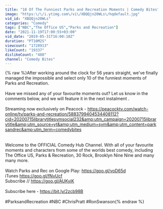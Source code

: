 ```yaml
---
title: "10 Of The Funniest Parks and Recreation Moments | Comedy Bites"
image: "https:\/\/i.ytimg.com\/vi\/XBQQjn20WLs\/hqdefault.jpg"
vid_id: "XBQQjn20WLs"
categories: "Comedy"
tags: ["NBC","The Office US","Parks and Recreation"]
date: "2021-11-19T17:00:55+03:00"
vid_date: "2019-05-31T16:00:10Z"
duration: "PT10M2S"
viewcount: "1728913"
likeCount: "19337"
dislikeCount: "488"
channel: "Comedy Bites"
---
```

{% raw %}After working around the clock for 56 years straight, we've finally managed the impossible and select only 10 of the funniest moments of Parks and Recreation. <br /><br />Have we missed any of your favourite moments out? Let us know in the comments below, and we will feature it in the next instalment .  <br /><br />Streaming now exclusively on Peacock - <a rel="nofollow" target="blank" href="https://peacocktv.com/watch-online/tv/parks-and-recreation/5883799404534408112?cid=20200715librarytitlesymsocial232&amp;utm_campaign=20200715librarytitle&amp;utm_source=yt&amp;utm_medium=sym&amp;utm_content=parksandrec&amp;utm_term=comedybites">https://peacocktv.com/watch-online/tv/parks-and-recreation/5883799404534408112?cid=20200715librarytitlesymsocial232&amp;utm_campaign=20200715librarytitle&amp;utm_source=yt&amp;utm_medium=sym&amp;utm_content=parksandrec&amp;utm_term=comedybites</a><br /><br /><br />Welcome to the OFFICIAL Comedy Hub Channel. With all of your favourite moments and characters from some of the worlds best comedy, including The Office US, Parks &amp; Recreation, 30 Rock, Brooklyn Nine Nine and many many more.<br /><br />Watch Parks and Rec on Google Play: <a rel="nofollow" target="blank" href="https://goo.gl/voD65d">https://goo.gl/voD65d</a><br />iTunes <a rel="nofollow" target="blank" href="https://goo.gl/fNvUcf">https://goo.gl/fNvUcf</a><br />Subscribe // <a rel="nofollow" target="blank" href="https://goo.gl/AUKyiK">https://goo.gl/AUKyiK</a><br /><br />Subscribe here - <a rel="nofollow" target="blank" href="https://bit.ly/2zcb98B">https://bit.ly/2zcb98B</a><br /><br />#ParksandRecreation #NBC #ChrisPratt #RonSwanson{% endraw %}
